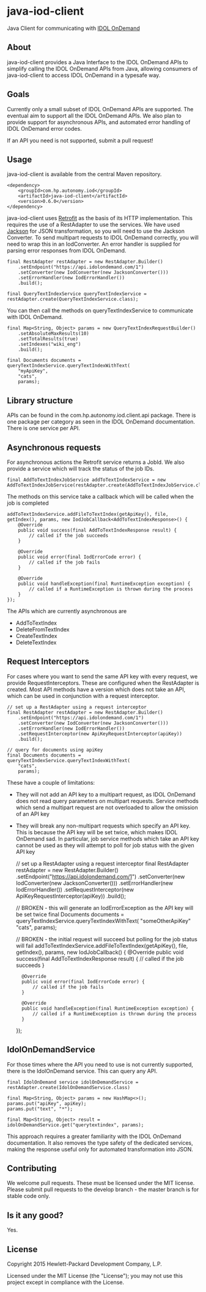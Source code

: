 # java-iod-client

Java Client for communicating with [IDOL OnDemand](http://www.idolondemand.com)

## About
java-iod-client provides a Java Interface to the IDOL OnDemand APIs to simplify calling the IDOL OnDemand APIs from Java,
allowing consumers of java-iod-client to access IDOL OnDemand in a typesafe way.

## Goals
Currently only a small subset of IDOL OnDemand APIs are supported. The eventual aim to support all the IDOL OnDemand
APIs. We also plan to provide support for asynchronous APIs, and automated error handling of IDOL OnDemand error codes.

If an API you need is not supported, submit a pull request!

## Usage

java-iod-client is available from the central Maven repository.

    <dependency>
        <groupId>com.hp.autonomy.iod</groupId>
        <artifactId>java-iod-client</artifactId>
        <version>0.6.0</version>
    </dependency>

java-iod-client uses [Retrofit](http://square.github.io/retrofit/) as the basis of its HTTP implementation. This
requires the use of a RestAdapter to use the services. We have used [Jackson](https://github.com/FasterXML/jackson) for
JSON transformation, so you will need to use the Jackson Converter. To send multipart requests to IDOL OnDemand
correctly, you will need to wrap this in an IodConverter. An error handler is supplied for parsing error responses from
IDOL OnDemand.

    final RestAdapter restAdapter = new RestAdapter.Builder()
        .setEndpoint("https://api.idolondemand.com/1")
        .setConverter(new IodConverter(new JacksonConverter()))
        .setErrorHandler(new IodErrorHandler())
        .build();

    final QueryTextIndexService queryTextIndexService = restAdapter.create(QueryTextIndexService.class);

You can then call the methods on queryTextIndexService to communicate with IDOL OnDemand.

    final Map<String, Object> params = new QueryTextIndexRequestBuilder()
        .setAbsoluteMaxResults(10)
        .setTotalResults(true)
        .setIndexes("wiki_eng")
        .build();

    final Documents documents = queryTextIndexService.queryTextIndexWithText(
        "myApiKey",
        "cats",
        params);

## Library structure
APIs can be found in the com.hp.autonomy.iod.client.api package. There is one package per category as seen in the IDOL
OnDemand documentation. There is one service per API.

## Asynchronous requests
For asynchronous actions the Retrofit service returns a JobId. We also provide a service which will track the status of
the job IDs.

    final AddToTextIndexJobService addToTextIndexService = new AddToTextIndexJobService(restAdapter.create(AddToTextIndexJobService.class));

The methods on this service take a callback which will be called when the job is completed

    addToTextIndexService.addFileToTextIndex(getApiKey(), file, getIndex(), params, new IodJobCallback<AddToTextIndexResponse>() {
        @Override
        public void success(final AddToTextIndexResponse result) {
            // called if the job succeeds
        }

        @Override
        public void error(final IodErrorCode error) {
            // called if the job fails
        }

        @Override
        public void handleException(final RuntimeException exception) {
            // called if a RuntimeException is thrown during the process
        }
    });


The APIs which are currently asynchronous are

* AddToTextIndex
* DeleteFromTextIndex
* CreateTextIndex
* DeleteTextIndex

## Request Interceptors
For cases where you want to send the same API key with every request, we provide RequestInterceptors. These are
configured when the RestAdapter is created. Most API methods have a version which does not take an API, which can be used
in conjunction with a request interceptor.

    // set up a RestAdapter using a request interceptor
    final RestAdapter restAdapter = new RestAdapter.Builder()
        .setEndpoint("https://api.idolondemand.com/1")
        .setConverter(new IodConverter(new JacksonConverter()))
        .setErrorHandler(new IodErrorHandler())
        .setRequestInterceptor(new ApiKeyRequestInterceptor(apiKey))
        .build();

    // query for documents using apiKey
    final Documents documents = queryTextIndexService.queryTextIndexWithText(
        "cats",
        params);

These have a couple of limitations:

* They will not add an API key to a multipart request, as IDOL OnDemand does not read query parameters on multipart
requests. Service methods which send a multipart request are not overloaded to allow the omission of an API key
* They will break any non-multipart requests which specify an API key. This is because the API key will be set twice,
which makes IDOL OnDemand sad. In particular, job service methods which take an API key cannot be used as they will
attempt to poll for job status with the given API key


    // set up a RestAdapter using a request interceptor
    final RestAdapter restAdapter = new RestAdapter.Builder()
        .setEndpoint("https://api.idolondemand.com/1")
        .setConverter(new IodConverter(new JacksonConverter()))
        .setErrorHandler(new IodErrorHandler())
        .setRequestInterceptor(new ApiKeyRequestInterceptor(apiKey))
        .build();

    // BROKEN - this will generate an IodErrorException as the API key will be set twice
    final Documents documents = queryTextIndexService.queryTextIndexWithText(
        "someOtherApiKey"
        "cats",
        params);

    // BROKEN - the initial request will succeed but polling for the job status will fail
    addToTextIndexService.addFileToTextIndex(getApiKey(), file, getIndex(), params, new IodJobCallback<AddToTextIndexResponse>() {
        @Override
        public void success(final AddToTextIndexResponse result) {
            // called if the job succeeds
        }

        @Override
        public void error(final IodErrorCode error) {
            // called if the job fails
        }

        @Override
        public void handleException(final RuntimeException exception) {
            // called if a RuntimeException is thrown during the process
        }
    });

## IdolOnDemandService
For those times where the API you need to use is not currently supported, there is the IdolOnDemand service. This can
query any API.

    final IdolOnDemand service idolOnDemandService = restAdapter.create(IdolOnDemandService.class)
    
    final Map<String, Object> params = new HashMap<>();
    params.put("apiKey", apiKey);
    params.put("text", "*");
    
    final Map<String, Object> result = idolOnDemandService.get("querytextindex", params);
    
This approach requires a greater familiarity with the IDOL OnDemand documentation. It also removes the type safety of
the dedicated services, making the response useful only for automated transformation into JSON.

## Contributing
We welcome pull requests. These must be licensed under the MIT license. Please submit pull requests to the develop
branch - the master branch is for stable code only.

## Is it any good?
Yes.

## License
Copyright 2015 Hewlett-Packard Development Company, L.P.

Licensed under the MIT License (the "License"); you may not use this project except in compliance with the License.